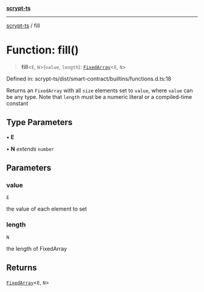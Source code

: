 [**scrypt-ts**](../README.md)

***

[scrypt-ts](../globals.md) / fill

# Function: fill()

> **fill**\<`E`, `N`\>(`value`, `length`): [`FixedArray`](../type-aliases/FixedArray.md)\<`E`, `N`\>

Defined in: scrypt-ts/dist/smart-contract/builtins/functions.d.ts:18

Returns an `FixedArray` with all `size` elements set to `value`, where `value` can be any type.
Note that `length` must be a numeric literal or a compiled-time constant

## Type Parameters

• **E**

• **N** *extends* `number`

## Parameters

### value

`E`

the value of each element to set

### length

`N`

the length of FixedArray

## Returns

[`FixedArray`](../type-aliases/FixedArray.md)\<`E`, `N`\>
